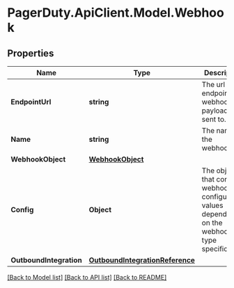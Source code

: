 # PagerDuty.ApiClient.Model.Webhook
## Properties

Name | Type | Description | Notes
------------ | ------------- | ------------- | -------------
**EndpointUrl** | **string** | The url endpoint the webhook payload is sent to. | [optional] 
**Name** | **string** | The name of the webhook. | [optional] 
**WebhookObject** | [**WebhookObject**](WebhookObject.md) |  | [optional] 
**Config** | **Object** | The object that contains webhook configuration values depending on the webhook type specification. | [optional] 
**OutboundIntegration** | [**OutboundIntegrationReference**](OutboundIntegrationReference.md) |  | [optional] 

[[Back to Model list]](../README.md#documentation-for-models) [[Back to API list]](../README.md#documentation-for-api-endpoints) [[Back to README]](../README.md)

